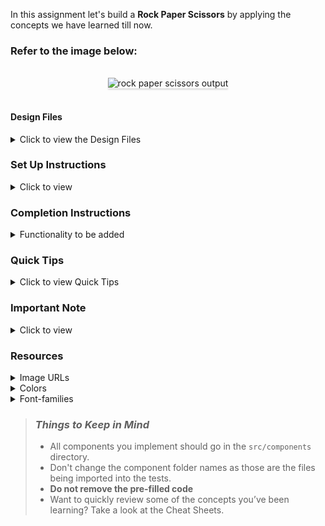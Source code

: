 In this assignment let's build a **Rock Paper Scissors** by applying the concepts we have learned till now.

### Refer to the image below:

<br/>
<div style="text-align: center;">
    <img src="https://assets.ccbp.in/frontend/content/react-js/rock-paper-scissors-output.gif" alt="rock paper scissors output" style="max-width:70%;box-shadow:0 2.8px 2.2px rgba(0, 0, 0, 0.12)">
</div>
<br/>

#### Design Files

<details>
<summary>Click to view the Design Files</summary>

- [Extra Small (Size < 576px) and Small (Size >= 576px) - Playing View](https://assets.ccbp.in/frontend/content/react-js/rock-paper-scissors-sm-playing-output.png)
- [Extra Small (Size < 576px) and Small (Size >= 576px) - Game Results View](https://assets.ccbp.in/frontend/content/react-js/rock-paper-scissors-sm-game-results-output.png)
- [Extra Small (Size < 576px) and Small (Size >= 576px) - Game Rules View](https://assets.ccbp.in/frontend/content/react-js/rock-paper-scissors-sm-rules-output.png)
- [Medium (Size >= 768px), Large (Size >= 992px) and Extra Large (Size >= 1200px) - Playing View](https://assets.ccbp.in/frontend/content/react-js/rock-paper-scissors-lg-playing-output.png)
- [Medium (Size >= 768px), Large (Size >= 992px) and Extra Large (Size >= 1200px) - Game Results View](https://assets.ccbp.in/frontend/content/react-js/rock-paper-scissors-lg-game-results-output.png)
- [Medium (Size >= 768px), Large (Size >= 992px) and Extra Large (Size >= 1200px) - Game Rules View](https://assets.ccbp.in/frontend/content/react-js/rock-paper-scissors-lg-rules-output.png)

</details>

### Set Up Instructions

<details>
<summary>Click to view</summary>

- Download dependencies by running `npm install`
- Start up the app using `npm start`
</details>

### Completion Instructions

<details>
<summary>Functionality to be added</summary>
<br/>

The app must have the following functionalities

- When you click on the **Rules** button, it should trigger a popup, and rules image should be displayed
- Initially, the score displayed should be **0**
- When any of the 3 buttons (i.e Rock, Paper, Scissors) is clicked, then the game result should be displayed
- In the game result, the opponent choice should be generated randomly among these 3 buttons (i.e Rock, Paper, Scissors)
- When the **Rock** button is clicked, then the rock image should be displayed as your choice in the game results view
- When the **Paper** button is clicked, then the paper image should be displayed as your choice in the game results view
- When the **Scissors** button is clicked, then the scissors image should be displayed as your choice in the game results view

  #### Game Rules

    <details>
    <summary>Click to view the Game Rules</summary>
    <br/>
    <img src="https://assets.ccbp.in/frontend/react-js/rock-paper-scissor/rules-image.png" alt="cursor pointer" style="width:500px","height:300px" />
    <br/>

  - Game result should be based on you and your opponent choices
    - When your choice is **paper** and your opponent choice is **rock** then the result will be `YOU WON`
    - When your choice is **scissors** and your opponent choice is **rock** then the result will be `YOU LOSE`
    - When your choice is **rock** and your opponent choice is **paper** then the result will be `YOU LOSE`
    - When your choice is **scissors** and your opponent choice is **paper** then the result will be `YOU WON`
    - When your choice is **rock** and your opponent choice is **scissors** then the result will be `YOU WON`
    - When your choice is **paper** and your opponent choice is **scissors** then the result will be `YOU LOSE`
    - When your choice and your opponent choice matches then the result will be `IT IS DRAW`

    </details>

- When the result is `YOU WON`, then the count of the score should be incremented by 1
- When the result is `IT IS DRAW`, then there shouldn't be any change in the count of the score
- When the result is `YOU LOSE`, then the count of the score should be decremented by 1
- When the **PLAY AGAIN** button is clicked, then the playing view should be displayed as shown in the design files
</details>

### Quick Tips

<details close>
<summary>Click to view Quick Tips</summary>

- You can use the `Math.random()` and `Math.floor()` functions

</details>

### Important Note

<details>
<summary>Click to view</summary>

- You can use **reactjs-popup** for displaying the modal
- `RiCloseLine` icon from `react icons` can be used for the **close** button at `React Popup`.

**The following instructions are required for the tests to pass**

- **Styled Components** should be used for styling purpose.
- The Page should consist of three HTML button elements with `data-testid` attribute values as **rockButton**, **scissorsButton** and **paperButton** respectively.
- In Game Results View, the page should consist of HTML image element with alt attribute value as **your choice** and src attribute value as URL for your choice image
- In Game Results View, the page should consist of HTML image element with alt attribute value as **opponent choice** and src attribute value as URL for opponent choice image
- **Roboto** should be applied as `font-family` for **Score** value.

</details>

### Resources

<details>
<summary>Image URLs</summary>

- [https://assets.ccbp.in/frontend/react-js/rock-paper-scissor/rules-image.png](https://assets.ccbp.in/frontend/react-js/rock-paper-scissor/rules-image.png) alt should be **rules**

</details>

<details>
<summary>Colors</summary>
<br/>

<div style="background-color: #ffffff; width: 150px; padding: 10px; color: black">Hex: #ffffff</div>
<div style="background-color: #223a5f; width: 150px; padding: 10px; color: white">Hex: #223a5f</div>

</details>

<details>
<summary>Font-families</summary>

- Roboto
- Bree Serif

</details>

> ### _Things to Keep in Mind_
>
> - All components you implement should go in the `src/components` directory.
> - Don't change the component folder names as those are the files being imported into the tests.
> - **Do not remove the pre-filled code**
> - Want to quickly review some of the concepts you’ve been learning? Take a look at the Cheat Sheets.
